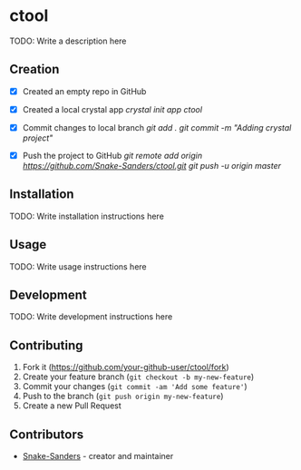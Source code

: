 # ctool

TODO: Write a description here

## Creation

- [x] Created an empty repo in GitHub
- [x] Created a local crystal app
_crystal init app ctool_
- [x] Commit changes to local branch
_git add ._
_git commit -m "Adding crystal project"_

- [x] Push the project to GitHub
_git remote add origin https://github.com/Snake-Sanders/ctool.git_
_git push -u origin master_


## Installation

TODO: Write installation instructions here

## Usage

TODO: Write usage instructions here

## Development

TODO: Write development instructions here

## Contributing

1. Fork it (<https://github.com/your-github-user/ctool/fork>)
2. Create your feature branch (`git checkout -b my-new-feature`)
3. Commit your changes (`git commit -am 'Add some feature'`)
4. Push to the branch (`git push origin my-new-feature`)
5. Create a new Pull Request

## Contributors

- [Snake-Sanders](https://github.com/your-github-user) - creator and maintainer

